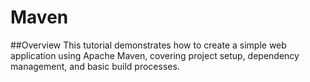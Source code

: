 # Maven
##Overview
This tutorial demonstrates how to create a simple web application using Apache Maven, covering project setup, dependency management, and basic build processes.
